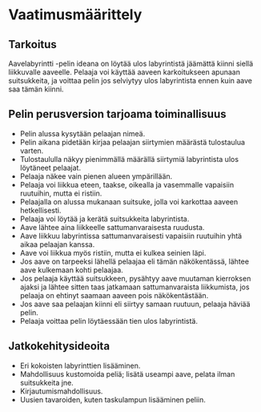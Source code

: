 # Vaatimusmäärittely

## Tarkoitus

Aavelabyrintti -pelin ideana on löytää ulos labyrintistä jäämättä kiinni siellä liikkuvalle aaveelle. Pelaaja voi käyttää aaveen karkoitukseen apunaan suitsukkeita, ja voittaa pelin jos selviytyy ulos labyrintista ennen kuin aave saa tämän kiinni. 

## Pelin perusversion tarjoama toiminallisuus

- Pelin alussa kysytään pelaajan nimeä.
- Pelin aikana pidetään kirjaa pelaajan siirtymien määrästä tulostaulua varten. 
- Tulostaululla näkyy pienimmällä määrällä siirtymiä labyrintista ulos löytäneet pelaajat. 
- Pelaaja näkee vain pienen alueen ympärillään. 
- Pelaaja voi liikkua eteen, taakse, oikealla ja vasemmalle vapaisiin ruutuihin, mutta ei ristiin.
- Pelaajalla on alussa mukanaan suitsuke, jolla voi karkottaa aaveen hetkellisesti.
- Pelaaja voi löytää ja kerätä suitsukkeita labyrintista. 
- Aave lähtee aina liikkeelle sattumanvaraisesta ruudusta. 
- Aave liikkuu labyrintissa sattumanvaraisesti vapaisiin ruutuihin yhtä aikaa pelaajan kanssa. 
- Aave voi liikkua myös ristiin, mutta ei kulkea seinien läpi. 
- Jos aave on tarpeeksi lähellä pelaajaa eli tämän näkökentässä, lähtee aave kulkemaan kohti pelaajaa. 
- Jos pelaaja käyttää suitsukkeen, pysähtyy aave muutaman kierroksen ajaksi ja lähtee sitten taas jatkamaan sattumanvaraista liikkumista, jos pelaaja on ehtinyt saamaan aaveen pois näkökentästään.
- Jos aave saa pelaajan kiinni eli siirtyy samaan ruutuun, pelaaja häviää pelin. 
- Pelaaja voittaa pelin löytäessään tien ulos labyrintistä. 

## Jatkokehitysideoita

- Eri kokoisten labyrinttien lisääminen.
- Mahdollisuus kustomoida peliä; lisätä useampi aave, pelata ilman suitsukkeita jne. 
- Kirjautumismahdollisuus.
- Uusien tavaroiden, kuten taskulampun lisääminen peliin.


